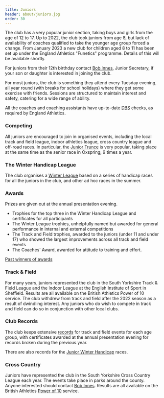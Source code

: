 ```yaml
---
title: Juniors
header: about/juniors.jpg
order: 30
---
```


The club has a very popular junior section, taking boys and girls from the age of 12 to 17.
Up to 2022, the club took juniors from age 8, but lack of availability of coaches qualified to take the younger age group forced a change.  From January 2023 a new club for children aged 8 to 11 has been set up under the England Athletics "Funetics" programme.  Details of this will be available shortly.

F﻿or juniors from their 12th birthday contact [Bob Innes](mailto:janeandbob239@btinternet.com), Junior Secretary, if your son or daughter is interested in joining the club.

For most juniors, the club is something they attend every Tuesday evening, all year round (with breaks for school holidays) where they get some exercise with friends. Sessions are structured to maintain interest and safety, catering for a wide range of ability.

All the coaches and coaching assistants have up-to-date [DBS](https://www.gov.uk/government/organisations/disclosure-and-barring-service) checks, as required by England Athletics.

### Competing

All juniors are encouraged to join in organised events, including the local track and field league, indoor athletics league, cross country league and off-road races. In particular, the [Junior Trunce](http://www.trunce.org/) is very popular, taking place at the same time as the senior race in Oxspring, 9 times a year.

### The Winter Handicap League

The club organises a [Winter League](https://pfrac.co.uk/competitions/junior-winter-handicap) based on a series of handicap races for all the juniors in the club, and other ad hoc races in the summer.

### Awards

Prizes are given out at the annual presentation evening.

- Trophies for the top three in the Winter Handicap League and certificates for all participants
- The Winter League trophies, unhelpfully named but awarded for general performance in internal and external competitions
- The Track and Field trophies, awarded to the juniors (under 11 and under 17) who showed the largest improvements across all track and field events
- The Coaches' Award, awarded for attitude to training and effort.

[Past winners of awards](http://results.pfrac.co.uk/awards/)

### Track & Field


For many years, juniors represented the club in the South Yorkshire Track & Field League and the Indoor League at the English Institute of Sport in Sheffield. Results are all available on the British Athletics Power of 10 service. The club withdrew from track and field after the 2022 season as a result of dwindling interest.  Any juniors who do wish to compete in track and field can do so in conjunction with other local clubs.

### Club Records

The club keeps extensive [records](http://results.pfrac.co.uk/records/) for track and field events for each age group, with certificates awarded at the annual presentation evening for records broken during the previous year.

There are also records for the [Junior Winter Handicap](https://pfrac.co.uk/competitions/junior-winter-handicap) races.

### Cross Country

Juniors have represented the club in the South Yorkshire Cross Country League each year. The events take place in parks around the county. Anyone interested should contact [Bob Innes](mailto:janeandbob239@btinternet.com). Results are all available on the British Athletics [Power of 10](https://www.thepowerof10.info/athletes/athleteslookup.aspx) service.
